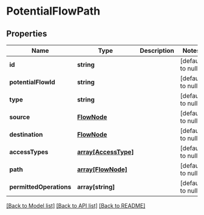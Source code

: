 # PotentialFlowPath

## Properties
Name | Type | Description | Notes
------------ | ------------- | ------------- | -------------
**id** | **string** |  | [default to null]
**potentialFlowId** | **string** |  | [default to null]
**type** | **string** |  | [default to null]
**source** | [**FlowNode**](FlowNode.md) |  | [default to null]
**destination** | [**FlowNode**](FlowNode.md) |  | [default to null]
**accessTypes** | [**array[AccessType]**](AccessType.md) |  | [default to null]
**path** | [**array[FlowNode]**](FlowNode.md) |  | [default to null]
**permittedOperations** | **array[string]** |  | [default to null]

[[Back to Model list]](../README.md#documentation-for-models) [[Back to API list]](../README.md#documentation-for-api-endpoints) [[Back to README]](../README.md)


